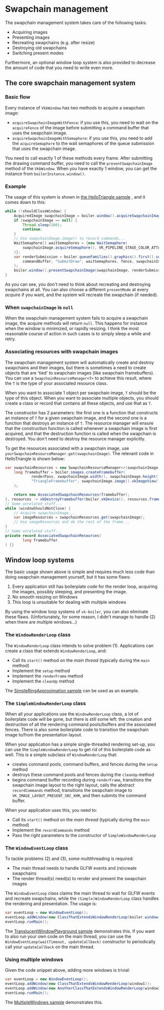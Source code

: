 # Swapchain management

The swapchain management system takes care of the following tasks:
- Acquiring images
- Presenting images
- Recreating swapchains (e.g. after resize)
- Destroying old swapchains
- Switching present modes

Furthermore, an optional window loop system is also provided to
decrease the amount of code that you need to write even more.

## The core swapchain management system
### Basic flow
Every instance of `VkbWindow` has two methods to acquire a swapchain image:
- `acquireSwapchainImageWithFence`: if you use this, you need to wait on
the `acquireFence` of the image before submitting a command buffer that
uses the swapchain image.
- `acquireSwapchainImageWithSemaphore`: if you use this, you need to
add the `acquireSemaphore` to the wait semaphores of the queue submission
that uses the swapchain image.

You need to call exactly 1 of these methods every frame. After submitting
the drawing command buffer, you need to call the `presentSwapchainImage`
method of the `VkbWindow`. When you have exactly 1 window, you can get the
instance from `boilerInstance.window()`.

### Example
The usage of this system is shown in
[the HelloTriangle sample](../samples/src/main/java/com/github/knokko/boiler/samples/HelloTriangle.java)
, and it comes down to this:
```java
while (!shouldCloseWindow) {
	AcquiredImage swapchainImage = boiler.window().acquireSwapchainImageWithSemaphore(presentMode);
	if (swapchainImage == null) {
		Thread.sleep(100);
		continue;
	}
	// Use swapchainImage.image() to record commands...
	WaitSemaphore[] waitSemaphores = {new WaitSemaphore(
		swapchainImage.acquireSemaphore(), VK_PIPELINE_STAGE_COLOR_ATTACHMENT_OUTPUT_BIT
	)};
	var renderSubmission = boiler.queueFamilies().graphics().first().submit(
		commandBuffer, "SubmitDraw", waitSemaphores, fence, swapchainImage.presentSemaphore()
	);
	boiler.window().presentSwapchainImage(swapchainImage, renderSubmission);
}
```
As you can see, you don't need to think about recreating and destroying swapchains
at all. You can also choose a different `presentMode` at every *acquire* if you
want, and the system will recreate the swapchain (if needed).

### When `swapchainImage` is `null`
When the swapchain management system fails to acquire a swapchain image, the
acquire methods will return `null`. This happens for instance when the window is
minimized, or rapidly resizing. I think the most reasonable course of action in
such cases is to simply sleep a while and retry.

### Associating resources with swapchain images
The swapchain management system will automatically create and destroy swapchains
and their images, but there is sometimes a need to create objects that are
'tied' to swapchain images (like swapchain framebuffers). You can use a
`SwapchainResourceManager<T>` to achieve this result, where the `T` is the type
of your associated resource class.

When you want to associate 1 object per swapchain image, `T` should be the type
of this object. When you want to associate multiple objects, you should create
a class or record that contains all these objects, and use that as `T`.

The constructor has 2 parameters: the first one is a function that constructs
an instance of `T` for a given swapchain image, and the second one is a
function that destroys an instance of `T`. The resource manager will ensure
that the construction function is called whenever a swapchain image is first
acquired, and that the destruction function is called when the swapchain is
destroyed. You don't need to destroy the resource manager explicitly.

To get the resources associated with a swapchain image, use
`yourSwapchainResourceManager.get(swapchainImage)`. The relevant code in
HelloTriangle is shown below:
```java
var swapchainResources = new SwapchainResourceManager<>(swapchainImage -> {
	long framebuffer = boiler.images.createFramebuffer(
			renderPass, swapchainImage.width(), swapchainImage.height(),
			"TriangleFramebuffer", swapchainImage.image().vkImageView()
	);

	return new AssociatedSwapchainResources(framebuffer);
}, resources -> vkDestroyFramebuffer(boiler.vkDevice(), resources.framebuffer, null));
// Some unrelated stuff...
while (windowShouldNotClose) {
	// Acquire swapchainImage...
	var imageResources = swapchainResources.get(swapchainImage);
	// Use imageResources and do the rest of the frame...
}
// Some unrelated stuff...
private record AssociatedSwapchainResources(
		long framebuffer
) {}
```

## Window loop systems
The basic usage shown above is simple and requires much less code than doing
swapchain management yourself, but it has some flaws:
1. Every application still has boilerplate code for the render loop,
acquiring the images, possibly sleeping, and presenting the image.
2. No smooth resizing on Windows
3. This loop is unsuitable for dealing with multiple windows

By using the window loop systems of `vk-boiler`, you can also eliminate these
flaws. (Unfortunately, for some reason, I didn't manage to handle (2) when
there are multiple windows...)

### The `WindowRenderLoop` class
The `WindowRenderLoop` class intends to solve problem (1). Applications can
create a class that extends `WindowRenderLoop`, and:
- Call its `start()` method on the *main thread* (typically during the
`main` method)
- Implement the `setup` method
- Implement the `renderFrame` method
- Implement the `cleanUp` method

The [SimpleRingApproximation sample](../samples/src/main/java/com/github/knokko/boiler/samples/SimpleRingApproximation.java)
can be used as an example.

### The `SimpleWindowRenderLoop` class
When all your applications use the `WindowRenderLoop` class, a lot of
boilerplate code will be gone, but there is still some left: the
creation and destruction of all the rendering command pools/buffers
and the associated fences. There is also some boilerplate code to
transition the swapchain image to/from the presentation layout.

When your application has a simple single-threaded rendering set-up,
you can use the `SimpleWindowRenderLoop` to get rid of this boilerplate
code as well. This is a simple subclass of `WindowRenderLoop` that:
- creates command pools, command buffers, and fences during the
`setup` method
- destroys these command pools and fences during the `cleanUp` method
- begins command buffer recording during `renderFrame`, transitions
the swapchain image layout to the right layout, calls the
abstract `recordCommands` method, transitions the swapchain image
to `VK_IMAGE_LAYOUT_PRESENT_SRC_KHR`, and then submits the command buffer.

When your application uses this, you need to:
- Call its `start()` method on the *main thread* (typically during the
`main` method)
- Implement the `recordCommands` method
- Pass the right parameters to the constructor of
`SimpleWindowRenderLoop`

### The `WindowEventLoop` class
To tackle problems (2) and (3), some multithreading is required:
- The main thread needs to handle GLFW events and (re)create swapchains
- The render thread(s) need(s) to render and present the swapchain images

The `WindowEventLoop` class claims the main thread to wait for GLFW events
and recreate swapchains, while the `(Simple)WindowRenderLoop` class
handles the rendering and presentation. The usage is:
```java
var eventLoop = new WindowEventLoop();
eventLoop.addWindow(new ClassThatExtendsWindowRenderLoop(boiler.window()));
eventLoop.runMain();
```
The [TranslucentWindowPlayground sample](../samples/src/main/java/com/github/knokko/boiler/samples/TranslucentWindowPlayground.java)
demonstrates this. If you want to also run your own code on the
main thread, you can use the
`WindowEventLoop(waitTimeout, updateCallback)` constructor to
periodically call your `updateCallback` on the main thread.

### Using multiple windows
Given the code snippet above, adding more windows is trivial:
```java
var eventLoop = new WindowEventLoop();
eventLoop.addWindow(new ClassThatExtendsWindowRenderLoop(window1));
eventLoop.addWindow(new AnotherClassThatExtendsWindowRenderLoop(window2));
eventLoop.runMain();
```
The [MultipleWindows sample](../samples/src/main/java/com/github/knokko/boiler/samples/MultipleWindows.java)
demonstrates this.